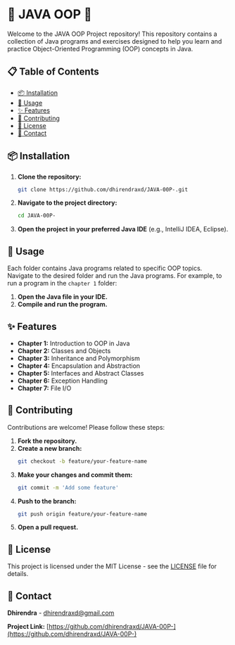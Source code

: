 # 🌟 JAVA OOP 🌟

Welcome to the JAVA OOP Project repository! This repository contains a collection of Java programs and exercises designed to help you learn and practice Object-Oriented Programming (OOP) concepts in Java.

## 📋 Table of Contents

- [📦 Installation](#installation)
- [🚀 Usage](#usage)
- [✨ Features](#features)
- [🤝 Contributing](#contributing)
- [📝 License](#license)
- [📧 Contact](#contact)

## 📦 Installation

1. **Clone the repository:**
    ```bash
    git clone https://github.com/dhirendraxd/JAVA-00P-.git
    ```
2. **Navigate to the project directory:**
    ```bash
    cd JAVA-00P-
    ```
3. **Open the project in your preferred Java IDE** (e.g., IntelliJ IDEA, Eclipse).

## 🚀 Usage

Each folder contains Java programs related to specific OOP topics. Navigate to the desired folder and run the Java programs. For example, to run a program in the `chapter 1` folder:

1. **Open the Java file in your IDE.**
2. **Compile and run the program.**

## ✨ Features

- **Chapter 1:** Introduction to OOP in Java
- **Chapter 2:** Classes and Objects
- **Chapter 3:** Inheritance and Polymorphism
- **Chapter 4:** Encapsulation and Abstraction
- **Chapter 5:** Interfaces and Abstract Classes
- **Chapter 6:** Exception Handling
- **Chapter 7:** File I/O

## 🤝 Contributing

Contributions are welcome! Please follow these steps:

1. **Fork the repository.**
2. **Create a new branch:**
    ```bash
    git checkout -b feature/your-feature-name
    ```
3. **Make your changes and commit them:**
    ```bash
    git commit -m 'Add some feature'
    ```
4. **Push to the branch:**
    ```bash
    git push origin feature/your-feature-name
    ```
5. **Open a pull request.**

## 📝 License

This project is licensed under the MIT License - see the [LICENSE](LICENSE) file for details.

## 📧 Contact

**Dhirendra** - [dhirendraxd@gmail.com](mailto:dhirendraxd@gmail.com)

**Project Link:** [https://github.com/dhirendraxd/JAVA-00P-](https://github.com/dhirendraxd/JAVA-00P-)


